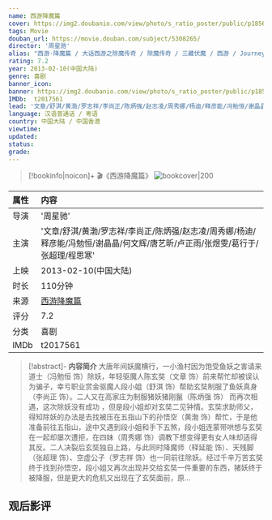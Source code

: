 ```yaml
---
name: 西游降魔篇
cover: https://img2.doubanio.com/view/photo/s_ratio_poster/public/p1856385532.jpg
tags: Movie
douban_url: https://movie.douban.com/subject/5308265/
director: '周星驰'
alias: "西游·降魔篇 / 大话西游之除魔传奇 / 除魔传奇 / 三藏伏魔 / 西游 / Journey to the West: Conquering the Demons / Odyssey"
rating: 7.2
year: 2013-02-10(中国大陆)
genre: 喜剧
banner_icon: 
banner: https://img2.doubanio.com/view/photo/s_ratio_poster/public/p1856385532.jpg
IMDb:  t2017561
lead: '文章/舒淇/黄渤/罗志祥/李尚正/陈炳强/赵志凌/周秀娜/杨迪/释彦能/冯勉恒/谢晶晶/何文辉/唐艺昕/卢正雨/张煜雯/葛行于/张超理/程思寒' 
language: 汉语普通话 / 粤语 
country: 中国大陆 / 中国香港 
viewtime:
updated: 
status: 
grade: 
---
```

> [!bookinfo|noicon]+ 🎬《西游降魔篇》
> ![bookcover|200](https://img2.doubanio.com/view/photo/s_ratio_poster/public/p1856385532.jpg)
>
| 属性 | 内容                                       |
|:---- |:------------------------------------------ |
| 导演 | '周星驰'                         |
| 主演 | '文章/舒淇/黄渤/罗志祥/李尚正/陈炳强/赵志凌/周秀娜/杨迪/释彦能/冯勉恒/谢晶晶/何文辉/唐艺昕/卢正雨/张煜雯/葛行于/张超理/程思寒'                             |
| 上映 | 2013-02-10(中国大陆)                             |
| 时长 | 110分钟                   |
| 来源 | [西游降魔篇](https://movie.douban.com/subject/5308265/) |
| 评分 | 7.2                           |
| 分类 | 喜剧                            |
| IMDb | t2017561                             | 

> [!abstract]- **内容简介**
>  大唐年间妖魔横行，一小渔村因为饱受鱼妖之害请来道士（冯勉恒 饰）除妖，年轻驱魔人陈玄奘（文章 饰）前来帮忙却被误认为骗子，幸亏职业赏金驱魔人段小姐（舒淇 饰）帮助玄奘制服了鱼妖真身（李尚正 饰）。二人又在高家庄为制服猪妖猪刚鬣（陈炳强 饰） 而再次相遇，这次除妖没有成功 ，但是段小姐却对玄奘二见钟情。玄奘求助师父，得知除妖的办法是去找被压在五指山下的孙悟空（黄渤 饰）帮忙，于是他准备前往五指山，途中又遇到段小姐和手下五煞，段小姐连蒙带哄想与玄奘在一起却屡次遭拒，在四妹（周秀娜 饰）调教下想变得更有女人味却适得其反。二人决裂后玄奘独自上路，与此同时降魔师（释延能 饰）、天残脚（张超理 饰）、空虚公子（罗志祥 饰）也一同前往除妖。经过千辛万苦玄奘终于找到孙悟空，段小姐又再次出现并交给玄奘一件重要的东西，猪妖终于被降服，但是更大的危机又出现在了玄奘面前，原...
>  
## 观后影评
